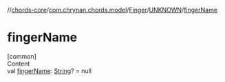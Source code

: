 //[chords-core](../../../../index.md)/[com.chrynan.chords.model](../../index.md)/[Finger](../index.md)/[UNKNOWN](index.md)/[fingerName](finger-name.md)



# fingerName  
[common]  
Content  
val [fingerName](finger-name.md): [String](https://kotlinlang.org/api/latest/jvm/stdlib/kotlin/-string/index.html)? = null  



